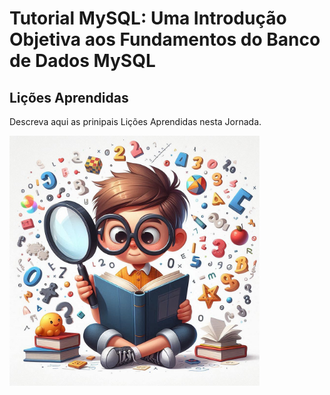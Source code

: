 # **Tutorial MySQL: Uma Introdução Objetiva aos Fundamentos do Banco de Dados MySQL**

## Lições Aprendidas

Descreva aqui as prinipais Lições Aprendidas nesta Jornada.

<img src="./images/LearningJourney-Image4.png" alt="Imagem ilustrando a Jornada" width="400"/>
